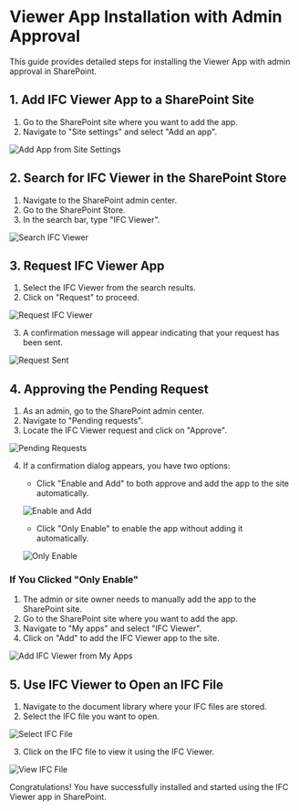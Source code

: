 # Viewer App Installation with Admin Approval

This guide provides detailed steps for installing the Viewer App with admin approval in SharePoint.

## 1. Add IFC Viewer App to a SharePoint Site

1. Go to the SharePoint site where you want to add the app.
2. Navigate to "Site settings" and select "Add an app".

![Add App from Site Settings](/_media/sharepoint-site-settings-add-app.png)

## 2. Search for IFC Viewer in the SharePoint Store

1. Navigate to the SharePoint admin center.
2. Go to the SharePoint Store.
3. In the search bar, type "IFC Viewer".

![Search IFC Viewer](/_media/sharepoint-store-search-ifc-viewer.png)

## 3. Request IFC Viewer App

1. Select the IFC Viewer from the search results.
2. Click on "Request" to proceed.

![Request IFC Viewer](/_media/sharepoint-store-ifc-viewer-request.png)

3. A confirmation message will appear indicating that your request has been sent.

![Request Sent](/_media/sharepoint-store-ifc-viewer-request-sent.png)

## 4. Approving the Pending Request

1. As an admin, go to the SharePoint admin center.
2. Navigate to "Pending requests".
3. Locate the IFC Viewer request and click on "Approve".

![Pending Requests](/_media/sharepoint-admin-center-pending-requests-ifc-viewer-approve.png)

4. If a confirmation dialog appears, you have two options:
    - Click "Enable and Add" to both approve and add the app to the site automatically.

    ![Enable and Add](/_media/sharepoint-admin-center-pending-requests-ifc-viewer-enable-and-add-confirm.png)

    - Click "Only Enable" to enable the app without adding it automatically.

    ![Only Enable](/_media/sharepoint-admin-center-pending-requests-ifc-viewer-only-enable-confirm.png)

### If You Clicked "Only Enable"

1. The admin or site owner needs to manually add the app to the SharePoint site.
2. Go to the SharePoint site where you want to add the app.
3. Navigate to "My apps" and select "IFC Viewer".
4. Click on "Add" to add the IFC Viewer app to the site.

![Add IFC Viewer from My Apps](/_media/sharepoint-site-myapps-ifc.viewer-add.png)

## 5. Use IFC Viewer to Open an IFC File

1. Navigate to the document library where your IFC files are stored.
2. Select the IFC file you want to open.

![Select IFC File](/_media/sharepoint-document-library-select-ifc-file.png)

3. Click on the IFC file to view it using the IFC Viewer.

![View IFC File](/_media/sharepoint-document-library-view-ifc-file.png)

Congratulations! You have successfully installed and started using the IFC Viewer app in SharePoint.

